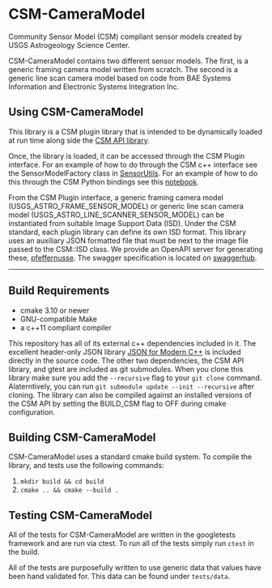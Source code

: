 # CSM-CameraModel

Community Sensor Model (CSM) compliant sensor models created by USGS Astrogeology
Science Center.

CSM-CameraModel contains two different sensor models. The first, is a generic
framing camera model written from scratch. The second is a generic line scan
camera model based on code from BAE Systems Information and Electronic Systems
Integration Inc.

## Using CSM-CameraModel

This library is a CSM plugin library that is intended to be dynamically loaded
at run time along side the
[CSM API library](https://github.com/USGS-Astrogeology/csm).

Once, the library is loaded, it can be accessed through the CSM Plugin interface.
For an example of how to do through the CSM c++ interface see the SensorModelFactory
class in [SensorUtils](https://github.com/USGS-Astrogeology/SensorUtils).
For an example of how to do this through the CSM Python bindings see this
[notebook](http://nbviewer.jupyter.org/gist/thareUSGS/4c0eb72799edc33ff4816b2587027148).

From the CSM Plugin interface, a generic framing camera model
(USGS_ASTRO_FRAME_SENSOR_MODEL) or generic line scan camera model
(USGS_ASTRO_LINE_SCANNER_SENSOR_MODEL) can be instantiated from suitable Image
Support Data (ISD). Under the CSM standard, each plugin library can define its
own ISD format. This library uses an auxiliary JSON formatted file that must be
next to the image file passed to the CSM::ISD class. We provide an OpenAPI
server for generating these,
[pfeffernusse](https://github.com/USGS-Astrogeology/pfeffernusse). The swagger
specification is located on
[swaggerhub](https://app.swaggerhub.com/apis/USGS-Astro/pfeffernusse2/0.1.4-oas3).

---

## Build Requirements

* cmake 3.10 or newer
* GNU-compatible Make
* a c++11 compliant compiler

This repository has all of its external c++ dependencies included in it. The
excellent header-only JSON library
[JSON for Modern C++](https://github.com/nlohmann/json) is included directly in
the source code. The other two dependencies, the CSM API library, and gtest
are included as git submodules. When you clone this library make sure you add
the `--recursive` flag to your `git clone` command. Alaterntively, you can run
`git submodule update --init --recursive` after cloning. The library can also be
compiled against an installed versions of the CSM API by setting the BUILD_CSM
flag to OFF during cmake configuration.

## Building CSM-CameraModel

CSM-CameraModel uses a standard cmake build system. To compile the library, and
tests use the following commands:

1. `mkdir build && cd build`
2. `cmake .. && cmake --build .`

## Testing CSM-CameraModel

All of the tests for CSM-CameraModel are written in the googletests framework
and are run via ctest. To run all of the tests simply run `ctest` in the build.

All of the tests are purposefully written to use generic data that values have
been hand validated for. This data can be found under `tests/data`.
